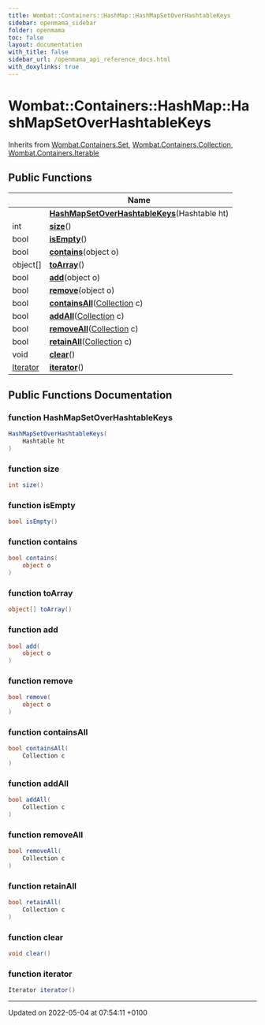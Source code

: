 ```yaml
---
title: Wombat::Containers::HashMap::HashMapSetOverHashtableKeys
sidebar: openmama_sidebar
folder: openmama
toc: false
layout: documentation
with_title: false
sidebar_url: /openmama_api_reference_docs.html
with_doxylinks: true
---
```


# Wombat::Containers::HashMap::HashMapSetOverHashtableKeys





Inherits from [Wombat.Containers.Set](interfaceWombat_1_1Containers_1_1Set.html), [Wombat.Containers.Collection](interfaceWombat_1_1Containers_1_1Collection.html), [Wombat.Containers.Iterable](interfaceWombat_1_1Containers_1_1Iterable.html)

## Public Functions

|                | Name           |
| -------------- | -------------- |
| | **[HashMapSetOverHashtableKeys](classWombat_1_1Containers_1_1HashMap_1_1HashMapSetOverHashtableKeys.html#function-hashmapsetoverhashtablekeys)**(Hashtable ht) |
| int | **[size](classWombat_1_1Containers_1_1HashMap_1_1HashMapSetOverHashtableKeys.html#function-size)**() |
| bool | **[isEmpty](classWombat_1_1Containers_1_1HashMap_1_1HashMapSetOverHashtableKeys.html#function-isempty)**() |
| bool | **[contains](classWombat_1_1Containers_1_1HashMap_1_1HashMapSetOverHashtableKeys.html#function-contains)**(object o) |
| object[] | **[toArray](classWombat_1_1Containers_1_1HashMap_1_1HashMapSetOverHashtableKeys.html#function-toarray)**() |
| bool | **[add](classWombat_1_1Containers_1_1HashMap_1_1HashMapSetOverHashtableKeys.html#function-add)**(object o) |
| bool | **[remove](classWombat_1_1Containers_1_1HashMap_1_1HashMapSetOverHashtableKeys.html#function-remove)**(object o) |
| bool | **[containsAll](classWombat_1_1Containers_1_1HashMap_1_1HashMapSetOverHashtableKeys.html#function-containsall)**([Collection](interfaceWombat_1_1Containers_1_1Collection.html) c) |
| bool | **[addAll](classWombat_1_1Containers_1_1HashMap_1_1HashMapSetOverHashtableKeys.html#function-addall)**([Collection](interfaceWombat_1_1Containers_1_1Collection.html) c) |
| bool | **[removeAll](classWombat_1_1Containers_1_1HashMap_1_1HashMapSetOverHashtableKeys.html#function-removeall)**([Collection](interfaceWombat_1_1Containers_1_1Collection.html) c) |
| bool | **[retainAll](classWombat_1_1Containers_1_1HashMap_1_1HashMapSetOverHashtableKeys.html#function-retainall)**([Collection](interfaceWombat_1_1Containers_1_1Collection.html) c) |
| void | **[clear](classWombat_1_1Containers_1_1HashMap_1_1HashMapSetOverHashtableKeys.html#function-clear)**() |
| [Iterator](interfaceWombat_1_1Containers_1_1Iterator.html) | **[iterator](classWombat_1_1Containers_1_1HashMap_1_1HashMapSetOverHashtableKeys.html#function-iterator)**() |

## Public Functions Documentation

### function HashMapSetOverHashtableKeys

```csharp
HashMapSetOverHashtableKeys(
    Hashtable ht
)
```


### function size

```csharp
int size()
```


### function isEmpty

```csharp
bool isEmpty()
```


### function contains

```csharp
bool contains(
    object o
)
```


### function toArray

```csharp
object[] toArray()
```


### function add

```csharp
bool add(
    object o
)
```


### function remove

```csharp
bool remove(
    object o
)
```


### function containsAll

```csharp
bool containsAll(
    Collection c
)
```


### function addAll

```csharp
bool addAll(
    Collection c
)
```


### function removeAll

```csharp
bool removeAll(
    Collection c
)
```


### function retainAll

```csharp
bool retainAll(
    Collection c
)
```


### function clear

```csharp
void clear()
```


### function iterator

```csharp
Iterator iterator()
```


-------------------------------

Updated on 2022-05-04 at 07:54:11 +0100